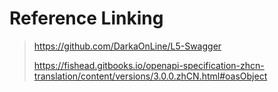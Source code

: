# Reference Linking

> https://github.com/DarkaOnLine/L5-Swagger
>
> https://fishead.gitbooks.io/openapi-specification-zhcn-translation/content/versions/3.0.0.zhCN.html#oasObject